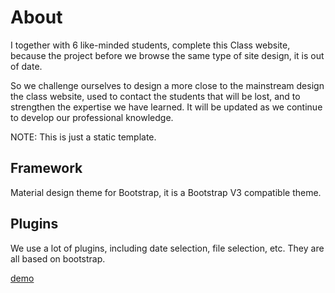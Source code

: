 # About
I together with 6 like-minded students, complete this Class website, because the project before we browse the same type of site design, it is out of date. 

So we challenge ourselves to design a more close to the mainstream design the class website, used to contact the students that will be lost, and to strengthen the expertise we have learned. It will be updated as we continue to develop our professional knowledge. 

NOTE: This is just a static template.

## Framework
Material design theme for Bootstrap, it is a Bootstrap V3 compatible theme.

## Plugins
We use a lot of plugins, including date selection, file selection, etc. They are all based on bootstrap.


[demo](http://13int-1.tech/templates/index.html)